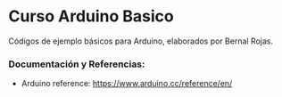 # Curso Arduino Basico
Códigos de ejemplo básicos para Arduino, elaborados por Bernal Rojas.

### Documentación y Referencias:
* Arduino reference: https://www.arduino.cc/reference/en/
